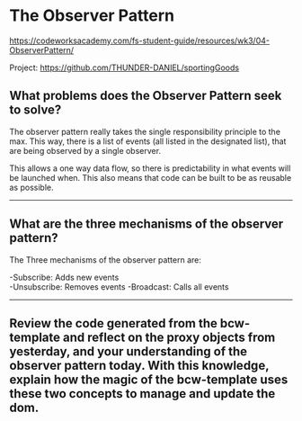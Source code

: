 # The Observer Pattern
https://codeworksacademy.com/fs-student-guide/resources/wk3/04-ObserverPattern/

Project: https://github.com/THUNDER-DANIEL/sportingGoods

## What problems does the Observer Pattern seek to solve?

The observer pattern really takes the single responsibility principle to the max. This way, there is a list of events (all listed in the designated list), that are being observed by a single observer. 

This allows a one way data flow, so there is predictability in what events will be launched when. This also means that code can be built to be as reusable as possible. 

---

## What are the three mechanisms of the observer pattern?

The Three mechanisms of the observer pattern are:

-Subscribe: Adds new events  
-Unsubscribe: Removes events
-Broadcast: Calls all events

---

## Review the code generated from the bcw-template and reflect on the proxy objects from yesterday, and your understanding of the observer pattern today. With this knowledge, explain how the magic of the bcw-template uses these two concepts to manage and update the dom.



